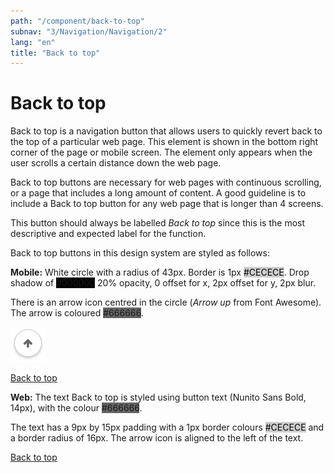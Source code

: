 ```yaml
---
path: "/component/back-to-top"
subnav: "3/Navigation/Navigation/2"
lang: "en"
title: "Back to top"
---
```


<helmet>
<title> Back to Top - Aurora Design System </title>
<link rel="stylesheet" href="https://cdnjs.cloudflare.com/ajax/libs/font-awesome/4.7.0/css/font-awesome.min.css">
</helmet>

# Back to top

Back to top is a navigation button that allows users to quickly revert back to the top of a particular web page. This element is shown in the bottom right corner of the page or mobile screen. The element only appears when the user scrolls a certain distance down the web page.

Back to top buttons are necessary for web pages with continuous scrolling, or a page that includes a long amount of content. A good guideline is to include a Back to top button for any web page that is longer than 4 screens.

<documentationtabs remove="react">
    <doctabpanel type="html">
      </doctabpanel>
    <doctabpanel type="design">

This button should always be labelled _Back to top_ since this is the most descriptive and expected label for the function.

Back to top buttons in this design system are styled as follows:

**Mobile:** White circle with a radius of 43px. Border is 1px <badge style="background-color: #CECECE;color:black;">#CECECE</badge>. Drop shadow of <badge style="background-color: #000000;">#000000</badge> 20% opacity, 0 offset for x, 2px offset for y, 2px blur.

There is an arrow icon centred in the circle \(_Arrow up_ from Font Awesome\). The arrow is coloured <badge style="background-color: #666666;">#666666</badge>.

![Back to top mobile component](../../../img\components\back_to_top_mobile.png)

<a href="#main-content" class="btn btn-backtotop mobile"><i class="fa fa-arrow-up icon" aria-hidden="true"></i><span class="sr-only">Back to top</span></a>

**Web:** The text Back to top is styled using button text \(Nunito Sans Bold, 14px\), with the colour <badge style="background-color: #666666;">#666666</badge>.

The text has a 9px by 15px padding with a 1px border colours <badge style="background-color: #CECECE;color:black;">#CECECE</badge>  and a border radius of 16px. The arrow icon is aligned to the left of the text.

<a href="#main-content" class="btn btn-backtotop"><i class="fa fa-arrow-up icon"></i>Back to top</a>

</doctabpanel>
</documentationtabs>
